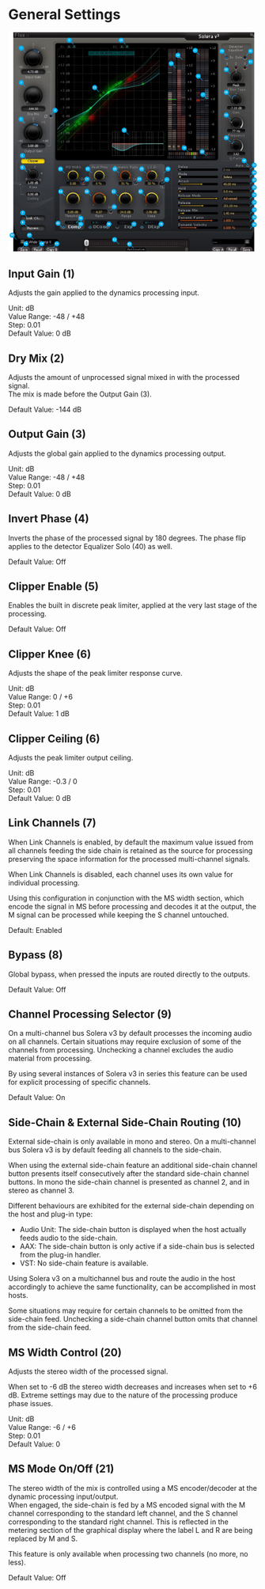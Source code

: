 # General Settings

![](../include/solera_01.PNG)
## Input Gain (1)
Adjusts the gain applied to the dynamics processing input.

Unit: dB  
Value Range: -48 / +48  
Step: 0.01  
Default Value: 0 dB


## Dry Mix (2)
Adjusts the amount of unprocessed signal mixed in with the processed signal.  
The mix is made before the Output Gain (3).

Default Value: -144 dB

## Output Gain (3)
Adjusts the global gain applied to the dynamics processing output.

Unit: dB  
Value Range: -48 / +48  
Step: 0.01  
Default Value: 0 dB

## Invert Phase (4)
Inverts the phase of the processed signal by 180 degrees.
The phase flip applies to the detector Equalizer Solo (40) as well.

Default Value: Off 

## Clipper Enable (5)
Enables the built in discrete peak limiter, applied at the very last stage of the processing.

Default Value: Off

## Clipper Knee (6)
Adjusts the shape of the peak limiter response curve.

Unit: dB  
Value Range: 0 / +6  
Step: 0.01  
Default Value: 1 dB


## Clipper Ceiling (6)
Adjusts the peak limiter output ceiling.

Unit: dB  
Value Range: -0.3 / 0  
Step: 0.01  
Default Value: 0 dB

## Link Channels (7)
When Link Channels is enabled, by default the maximum value issued from all channels feeding the side chain is 
retained as the source for processing preserving the space information for the processed multi-channel signals.

When Link Channels is disabled, each channel uses its own value for individual processing.

Using this configuration in conjunction with the MS width section, which encode the signal in MS before processing 
and decodes it at the output, the M signal can be processed while keeping the S channel untouched.

Default: Enabled

## Bypass (8)
Global bypass, when pressed the inputs are routed directly to the outputs.

Default Value: Off

## Channel Processing Selector (9)
On a multi-channel bus Solera v3 by default processes the incoming audio on all channels. Certain situations may 
require exclusion of some of the channels from processing. Unchecking a channel excludes the audio material from 
processing.

By using several instances of Solera v3 in series this feature can be used for explicit processing of specific channels.

Default Value: On

## Side-Chain & External Side-Chain Routing (10)
External side-chain is only available in mono and stereo. On a multi-channel bus Solera v3 is by default feeding all 
channels to the side-chain.

When using the external side-chain feature an additional side-chain channel button presents itself consecutively 
after the standard side-chain channel buttons. In mono the side-chain channel is presented as channel 2, and in 
stereo as channel 3.

Different behaviours are exhibited for the external side-chain depending on the host and plug-in type:

-  Audio Unit: The side-chain button is displayed when the host actually feeds audio to the side-chain.
-  AAX: The side-chain button is only active if a side-chain bus is selected from the plug-in handler.
-  VST: No side-chain feature is available.

Using Solera v3 on a multichannel bus and route the audio in the host accordingly to achieve the same functionality, 
can be accomplished in most hosts.

Some situations may require for certain channels to be omitted from the side-chain feed. Unchecking a side-chain 
channel button omits that channel from the side-chain feed.

## MS Width Control (20)
Adjusts the stereo width of the processed signal.

When set to -6 dB the stereo width decreases and increases when set to +6 dB. Extreme settings may due to the 
nature of the processing produce phase issues.

Unit: dB  
Value Range: -6 / +6  
Step: 0.01  
Default Value: 0 

## MS Mode On/Off (21)
The stereo width of the mix is controlled using a MS encoder/decoder at the dynamic processing input/output.   
When engaged, the side-chain is fed by a MS encoded signal with the M channel corresponding to the standard left 
channel, and the S channel corresponding to the standard right channel. This is reflected in the metering section of 
the graphical display where the label L and R are being replaced by M and S.

This feature is only available when processing two channels (no more, no less).

Default Value: Off 
